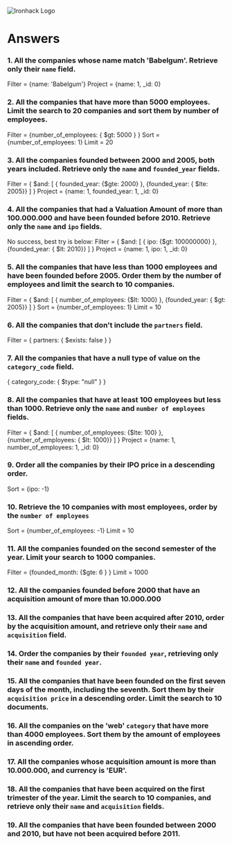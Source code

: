![Ironhack Logo](https://i.imgur.com/1QgrNNw.png)

# Answers

### 1. All the companies whose name match 'Babelgum'. Retrieve only their `name` field.

Filter = {name: 'Babelgum'}
Project = {name: 1, _id: 0}

### 2. All the companies that have more than 5000 employees. Limit the search to 20 companies and sort them by **number of employees**.

Filter = {number_of_employees: { $gt: 5000 } }
Sort = {number_of_employees: 1}
Limit = 20
### 3. All the companies founded between 2000 and 2005, both years included. Retrieve only the `name` and `founded_year` fields.

Filter = { $and: [ { founded_year: {$gte: 2000}  }, {founded_year: { $lte: 2005}} ] }
Project = {name: 1, founded_year: 1,  _id: 0}

### 4. All the companies that had a Valuation Amount of more than 100.000.000 and have been founded before 2010. Retrieve only the `name` and `ipo` fields.

No success, best try is below:
Filter = { $and: [ { ipo: {$gt: 100000000}  }, {founded_year: { $lt: 2010}} ] }
Project = {name: 1, ipo: 1,  _id: 0}

### 5. All the companies that have less than 1000 employees and have been founded before 2005. Order them by the number of employees and limit the search to 10 companies.

Filter = { $and: [ { number_of_employees: {$lt: 1000}  }, {founded_year: { $gt: 2005}} ] }
Sort = {number_of_employees: 1}
Limit = 10

### 6. All the companies that don't include the `partners` field.

Filter = { partners: { $exists: false } }

### 7. All the companies that have a null type of value on the `category_code` field.

{ category_code: { $type: 	"null" } }

### 8. All the companies that have at least 100 employees but less than 1000. Retrieve only the `name` and `number of employees` fields.

Filter = { $and: [ { number_of_employees: {$lte: 100}  }, {number_of_employees: { $lt: 1000}} ] }
Project = {name: 1, number_of_employees: 1,  _id: 0}

### 9. Order all the companies by their IPO price in a descending order.

Sort = {ipo: -1}

### 10. Retrieve the 10 companies with most employees, order by the `number of employees`

Sort = {number_of_employees: -1}
Limit = 10

### 11. All the companies founded on the second semester of the year. Limit your search to 1000 companies.

Filter = {founded_month: {$gte: 6 } }
Limit = 1000

### 12. All the companies founded before 2000 that have an acquisition amount of more than 10.000.000

<!-- Your Code Goes Here -->

### 13. All the companies that have been acquired after 2010, order by the acquisition amount, and retrieve only their `name` and `acquisition` field.

<!-- Your Code Goes Here -->

### 14. Order the companies by their `founded year`, retrieving only their `name` and `founded year`.

<!-- Your Code Goes Here -->

### 15. All the companies that have been founded on the first seven days of the month, including the seventh. Sort them by their `acquisition price` in a descending order. Limit the search to 10 documents.

<!-- Your Code Goes Here -->

### 16. All the companies on the 'web' `category` that have more than 4000 employees. Sort them by the amount of employees in ascending order.

<!-- Your Code Goes Here -->

### 17. All the companies whose acquisition amount is more than 10.000.000, and currency is 'EUR'.

<!-- Your Code Goes Here -->

### 18. All the companies that have been acquired on the first trimester of the year. Limit the search to 10 companies, and retrieve only their `name` and `acquisition` fields.

<!-- Your Code Goes Here -->

### 19. All the companies that have been founded between 2000 and 2010, but have not been acquired before 2011.

<!-- Your Code Goes Here -->
